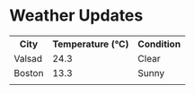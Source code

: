 # Weather Updates

<!-- WEATHER-UPDATE-START -->
<table><tr><th>City</th><th>Temperature (°C)</th><th>Condition</th></tr><tr><td>Valsad</td><td>24.3</td><td>Clear</td></tr><tr><td>Boston</td><td>13.3</td><td>Sunny</td></tr><tr><td></td><td></td><td></td></tr></table>
<!-- WEATHER-UPDATE-END -->

